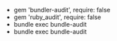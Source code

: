 - gem 'bundler-audit', require: false
- gem 'ruby_audit', require: false
- bundle exec bundle-audit
- bundle exec bundle-audit
